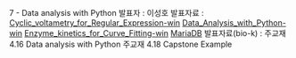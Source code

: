 7 - Data analysis with Python
발표자 : 이성호
발표자료 :
[Cyclic_voltametry_for_Regular_Expression-win](http://nbviewer.ipython.org/github/biopy/biopy.github.io/blob/master/notebook/20140729_Cyclic_voltametry_for_Regular_Expression-win.ipynb)
[Data_Analysis_with_Python-win](http://nbviewer.ipython.org/github/biopy/biopy.github.io/blob/master/notebook/20140729_Data_Analysis_with_Python-win.ipynb)
[Enzyme_kinetics_for_Curve_Fitting-win](http://nbviewer.ipython.org/github/biopy/biopy.github.io/blob/master/notebook/20140729_Enzyme_kinetics_for_Curve_Fitting-win.ipynb)
[MariaDB](http://nbviewer.ipython.org/github/biopy/biopy.github.io/blob/master/notebook/MariaDB.ipynb)
발표자료(bio-k) :
주교재 4.16 Data analysis with Python
주교재 4.18 Capstone Example